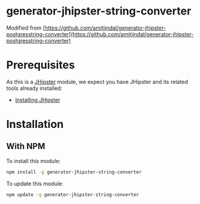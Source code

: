 # generator-jhipster-string-converter

Modified from [https://github.com/amitjindal/generator-jhipster-postgresstring-converter](https://github.com/amitjindal/generator-jhipster-postgresstring-converter)

# Prerequisites

As this is a [JHipster](http://jhipster.github.io/) module, we expect you have JHipster and its related tools already installed:

- [Installing JHipster](https://jhipster.github.io/installation.html)

# Installation

## With NPM

To install this module:

```bash
npm install -g generator-jhipster-string-converter
```

To update this module:

```bash
npm update -g generator-jhipster-string-converter
```

